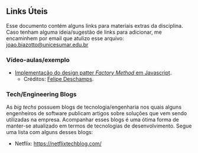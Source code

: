 ## Links Úteis
Esse documento contém alguns links para materiais extras da disciplina. Caso tenham alguma ideia/sugestão de links para adicionar, me encaminhem por email que atulizo esse arquivo: joao.biazotto@unicesumar.edu.br

### Vídeo-aulas/exemplo
- [Implementação do design patter *Factory Method* em Javascript](https://www.youtube.com/watch?v=arAz2Ff8s88). 
    + Créditos: [Felipe Deschamps](https://www.youtube.com/@FilipeDeschamps).



### Tech/Engineering Blogs
As *big techs* possuem blogs de tecnologia/engenharia nos quais alguns engenheiros de software publicam artigos sobre soluções que vem sendo utilizadas na empresa. Acompanhar esses blogs é uma ótima forma de manter-se atualizado em termos de tecnologias de desenvolvimento. Segue uma lista com alguns desses blogs:

- Netflix: https://netflixtechblog.com/

